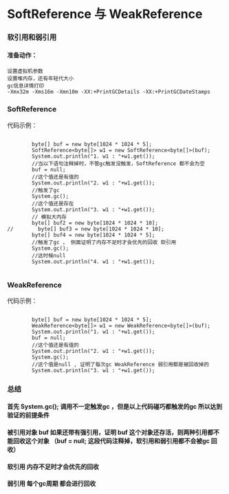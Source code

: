 # SoftReference 与 WeakReference

### 软引用和弱引用

#### 准备动作：

```
设置虚拟机参数
设置堆内存，还有年轻代大小
gc信息详情打印
-Xmx32m -Xms16m -Xmn10m -XX:+PrintGCDetails -XX:+PrintGCDateStamps
```


### SoftReference

代码示例：

```

        byte[] buf = new byte[1024 * 1024 * 5];
        SoftReference<byte[]> w1 = new SoftReference<byte[]>(buf);
        System.out.println("1. w1 : "+w1.get());
        //当以下语句注释掉时，不管gc触发没触发，SoftReference 都不会为空
        buf = null;
        //这个值还是有值的
        System.out.println("2. w1 : "+w1.get());
        //触发了gc
        System.gc();
        //这个值还是存在
        System.out.println("3. w1 : "+w1.get());
        // 模拟大内存
        byte[] buf2 = new byte[1024 * 1024 * 10];
//        byte[] buf3 = new byte[1024 * 1024 * 10];
        byte[] buf4 = new byte[1024 * 1024 * 5];
        //触发了gc ， 侧面证明了内存不足时才会优先的回收 软引用
        System.gc();
        //这时候null
        System.out.println("4. w1 : "+w1.get());


```

### WeakReference

代码示例：

```

        byte[] buf = new byte[1024 * 1024 * 5];
        WeakReference<byte[]> w1 = new WeakReference<byte[]>(buf);
        System.out.println("1. w1 : "+w1.get());
        buf = null;
        //这个值还是有值的
        System.out.println("2. w1 : "+w1.get());
        System.gc();
        //这个值是null , 证明了每次gc WeakReference 弱引用都是被回收掉的
        System.out.println("3. w1 : "+w1.get());

```


### 总结

#### 首先 System.gc(); 调用不一定触发gc ，但是以上代码碰巧都触发的gc 所以达到验证的前提条件
#### 被引用对象 buf 如果还带有强引用，证明 buf 这个对象还存活，则两种引用都不能回收这个对象 （buf = null; 这段代码注释掉，软引用和弱引用都不会被gc 回收）

#### 软引用 内存不足时才会优先的回收
#### 弱引用 每个gc周期 都会进行回收

